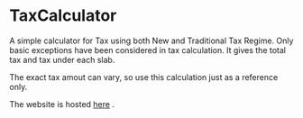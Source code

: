 # TaxCalculator
 A simple calculator for Tax using both New and Traditional Tax Regime.
 Only basic exceptions have been considered in tax calculation.
 It gives the total tax and tax under each slab.

 The exact tax amout can vary, so use this calculation just as a reference only.
 
 The website is hosted [here](https://gsnvsuraj.github.io/TaxCalculator) .
